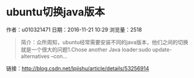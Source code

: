 # ubuntu切换java版本
作者：u010321471
日期：2016-11-21 10:29
浏览量：2518
> 简介：众所周知，ubuntu经常需要安装不同的java版本，他们之间的切换就是一个很大的问题1.Chose another Java loader:sudo update-alternatives –con...

 链接：http://blog.csdn.net/lpjishu/article/details/53256914
